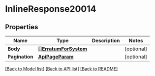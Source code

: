 # InlineResponse20014

## Properties

Name | Type | Description | Notes
------------ | ------------- | ------------- | -------------
**Body** | [**[]ErratumForSystem**](ErratumForSystem.md) |  | [optional] 
**Pagination** | [**ApiPageParam**](APIPageParam.md) |  | [optional] 

[[Back to Model list]](../README.md#documentation-for-models) [[Back to API list]](../README.md#documentation-for-api-endpoints) [[Back to README]](../README.md)


